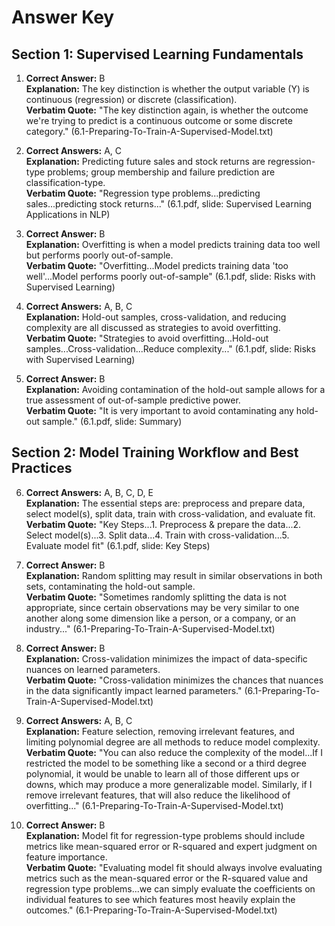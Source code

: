 # Answer Key

## Section 1: Supervised Learning Fundamentals

1. **Correct Answer:** B  
**Explanation:** The key distinction is whether the output variable (Y) is continuous (regression) or discrete (classification).  
**Verbatim Quote:** "The key distinction again, is whether the outcome we're trying to predict is a continuous outcome or some discrete category." (6.1-Preparing-To-Train-A-Supervised-Model.txt)

2. **Correct Answers:** A, C  
**Explanation:** Predicting future sales and stock returns are regression-type problems; group membership and failure prediction are classification-type.  
**Verbatim Quote:** "Regression type problems...predicting sales...predicting stock returns..." (6.1.pdf, slide: Supervised Learning Applications in NLP)

3. **Correct Answer:** B  
**Explanation:** Overfitting is when a model predicts training data too well but performs poorly out-of-sample.  
**Verbatim Quote:** "Overfitting...Model predicts training data 'too well'...Model performs poorly out-of-sample" (6.1.pdf, slide: Risks with Supervised Learning)

4. **Correct Answers:** A, B, C  
**Explanation:** Hold-out samples, cross-validation, and reducing complexity are all discussed as strategies to avoid overfitting.  
**Verbatim Quote:** "Strategies to avoid overfitting...Hold-out samples...Cross-validation...Reduce complexity..." (6.1.pdf, slide: Risks with Supervised Learning)

5. **Correct Answer:** B  
**Explanation:** Avoiding contamination of the hold-out sample allows for a true assessment of out-of-sample predictive power.  
**Verbatim Quote:** "It is very important to avoid contaminating any hold-out sample." (6.1.pdf, slide: Summary)

## Section 2: Model Training Workflow and Best Practices

6. **Correct Answers:** A, B, C, D, E  
**Explanation:** The essential steps are: preprocess and prepare data, select model(s), split data, train with cross-validation, and evaluate fit.  
**Verbatim Quote:** "Key Steps...1. Preprocess & prepare the data...2. Select model(s)...3. Split data...4. Train with cross-validation...5. Evaluate model fit" (6.1.pdf, slide: Key Steps)

7. **Correct Answer:** B  
**Explanation:** Random splitting may result in similar observations in both sets, contaminating the hold-out sample.  
**Verbatim Quote:** "Sometimes randomly splitting the data is not appropriate, since certain observations may be very similar to one another along some dimension like a person, or a company, or an industry..." (6.1-Preparing-To-Train-A-Supervised-Model.txt)

8. **Correct Answer:** B  
**Explanation:** Cross-validation minimizes the impact of data-specific nuances on learned parameters.  
**Verbatim Quote:** "Cross-validation minimizes the chances that nuances in the data significantly impact learned parameters." (6.1-Preparing-To-Train-A-Supervised-Model.txt)

9. **Correct Answers:** A, B, C  
**Explanation:** Feature selection, removing irrelevant features, and limiting polynomial degree are all methods to reduce model complexity.  
**Verbatim Quote:** "You can also reduce the complexity of the model...If I restricted the model to be something like a second or a third degree polynomial, it would be unable to learn all of those different ups or downs, which may produce a more generalizable model. Similarly, if I remove irrelevant features, that will also reduce the likelihood of overfitting..." (6.1-Preparing-To-Train-A-Supervised-Model.txt)

10. **Correct Answer:** B  
**Explanation:** Model fit for regression-type problems should include metrics like mean-squared error or R-squared and expert judgment on feature importance.  
**Verbatim Quote:** "Evaluating model fit should always involve evaluating metrics such as the mean-squared error or the R-squared value and regression type problems...we can simply evaluate the coefficients on individual features to see which features most heavily explain the outcomes." (6.1-Preparing-To-Train-A-Supervised-Model.txt)
